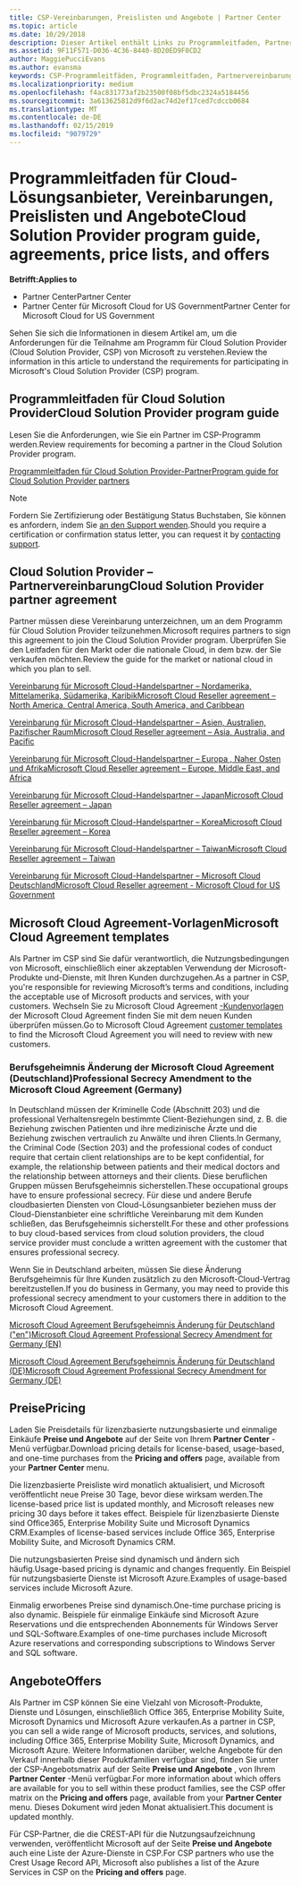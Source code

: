 ```yaml
---
title: CSP-Vereinbarungen, Preislisten und Angebote | Partner Center
ms.topic: article
ms.date: 10/29/2018
description: Dieser Artikel enthält Links zu Programmleitfaden, Partnervereinbarungen, Kundenverträgen, Preislisten und Angeboten für Cloud Solution Provider.
ms.assetid: 9F11F571-D036-4C36-8440-8D20ED9F0CD2
author: MaggiePucciEvans
ms.author: evansma
keywords: CSP-Programmleitfäden, Programmleitfaden, Partnervereinbarungen, Kundenvereinbarung, Preislisten, Angebote
ms.localizationpriority: medium
ms.openlocfilehash: f4ac831773af2b23500f08bf5dbc2324a5184456
ms.sourcegitcommit: 3a613625812d9f6d2ac74d2ef17ced7cdccb0684
ms.translationtype: MT
ms.contentlocale: de-DE
ms.lasthandoff: 02/15/2019
ms.locfileid: "9079729"
---
```

# <a name="cloud-solution-provider-program-guide-agreements-price-lists-and-offers"></a><span data-ttu-id="4b9c0-104">Programmleitfaden für Cloud-Lösungsanbieter, Vereinbarungen, Preislisten und Angebote</span><span class="sxs-lookup"><span data-stu-id="4b9c0-104">Cloud Solution Provider program guide, agreements, price lists, and offers</span></span>

**<span data-ttu-id="4b9c0-105">Betrifft:</span><span class="sxs-lookup"><span data-stu-id="4b9c0-105">Applies to</span></span>**

-  <span data-ttu-id="4b9c0-106">Partner Center</span><span class="sxs-lookup"><span data-stu-id="4b9c0-106">Partner Center</span></span>
-  <span data-ttu-id="4b9c0-107">Partner Center für Microsoft Cloud for US Government</span><span class="sxs-lookup"><span data-stu-id="4b9c0-107">Partner Center for Microsoft Cloud for US Government</span></span>


<span data-ttu-id="4b9c0-108">Sehen Sie sich die Informationen in diesem Artikel am, um die Anforderungen für die Teilnahme am Programm für Cloud Solution Provider (Cloud Solution Provider, CSP) von Microsoft zu verstehen.</span><span class="sxs-lookup"><span data-stu-id="4b9c0-108">Review the information in this article to understand the requirements for participating in Microsoft's Cloud Solution Provider (CSP) program.</span></span> 

## <a name="cloud-solution-provider-program-guide"></a><span data-ttu-id="4b9c0-109">Programmleitfaden für Cloud Solution Provider</span><span class="sxs-lookup"><span data-stu-id="4b9c0-109">Cloud Solution Provider program guide</span></span>


<span data-ttu-id="4b9c0-110">Lesen Sie die Anforderungen, wie Sie ein Partner im CSP-Programm werden.</span><span class="sxs-lookup"><span data-stu-id="4b9c0-110">Review requirements for becoming a partner in the Cloud Solution Provider program.</span></span>

[<span data-ttu-id="4b9c0-111">Programmleitfaden für Cloud Solution Provider-Partner</span><span class="sxs-lookup"><span data-stu-id="4b9c0-111">Program guide for Cloud Solution Provider partners</span></span>](http://go.microsoft.com/fwlink/p/?LinkId=617100)

>[!Note]
><span data-ttu-id="4b9c0-112">Fordern Sie Zertifizierung oder Bestätigung Status Buchstaben, Sie können es anfordern, indem Sie [an den Support wenden](https://partner.microsoft.com/pcv/servicerequests/create).</span><span class="sxs-lookup"><span data-stu-id="4b9c0-112">Should you require a certification or confirmation status letter, you can request it by [contacting support](https://partner.microsoft.com/pcv/servicerequests/create).</span></span>

## <a name="cloud-solution-provider-partner-agreement"></a><span data-ttu-id="4b9c0-113">Cloud Solution Provider – Partnervereinbarung</span><span class="sxs-lookup"><span data-stu-id="4b9c0-113">Cloud Solution Provider partner agreement</span></span>

<span data-ttu-id="4b9c0-114">Partner müssen diese Vereinbarung unterzeichnen, um an dem Programm für Cloud Solution Provider teilzunehmen.</span><span class="sxs-lookup"><span data-stu-id="4b9c0-114">Microsoft requires partners to sign this agreement to join the Cloud Solution Provider program.</span></span> <span data-ttu-id="4b9c0-115">Überprüfen Sie den Leitfaden für den Markt oder die nationale Cloud, in dem bzw. der Sie verkaufen möchten.</span><span class="sxs-lookup"><span data-stu-id="4b9c0-115">Review the guide for the market or national cloud in which you plan to sell.</span></span>

[<span data-ttu-id="4b9c0-116">Vereinbarung für Microsoft Cloud-Handelspartner – Nordamerika, Mittelamerika, Südamerika, Karibik</span><span class="sxs-lookup"><span data-stu-id="4b9c0-116">Microsoft Cloud Reseller agreement – North America, Central America, South America, and Caribbean</span></span>](http://download.microsoft.com/download/2/C/8/2C8CAC17-FCE7-4F51-9556-4D77C7022DF5/MCRA2018_AOC_ENG_Sep2018_CR.pdf)

[<span data-ttu-id="4b9c0-117">Vereinbarung für Microsoft Cloud-Handelspartner – Asien, Australien, Pazifischer Raum</span><span class="sxs-lookup"><span data-stu-id="4b9c0-117">Microsoft Cloud Reseller agreement – Asia, Australia, and Pacific</span></span>](http://download.microsoft.com/download/2/C/8/2C8CAC17-FCE7-4F51-9556-4D77C7022DF5/MCRA2018_APOC_ENG_Mar2019_CR.pdf)



[<span data-ttu-id="4b9c0-118">Vereinbarung für Microsoft Cloud-Handelspartner – Europa , Naher Osten und Afrika</span><span class="sxs-lookup"><span data-stu-id="4b9c0-118">Microsoft Cloud Reseller agreement – Europe, Middle East, and Africa</span></span>](http://download.microsoft.com/download/2/C/8/2C8CAC17-FCE7-4F51-9556-4D77C7022DF5/MCRA2018_EOC_ENG_Sep2018_CR.pdf)

[<span data-ttu-id="4b9c0-119">Vereinbarung für Microsoft Cloud-Handelspartner – Japan</span><span class="sxs-lookup"><span data-stu-id="4b9c0-119">Microsoft Cloud Reseller agreement – Japan</span></span>](http://download.microsoft.com/download/2/C/8/2C8CAC17-FCE7-4F51-9556-4D77C7022DF5/MCRA2018_JPN_ENG_Sep2018_CR.pdf)

[<span data-ttu-id="4b9c0-120">Vereinbarung für Microsoft Cloud-Handelspartner – Korea</span><span class="sxs-lookup"><span data-stu-id="4b9c0-120">Microsoft Cloud Reseller agreement – Korea</span></span>](http://download.microsoft.com/download/2/C/8/2C8CAC17-FCE7-4F51-9556-4D77C7022DF5/MCRA2018_KOR_ENG_Sep2018_CR.pdf)

[<span data-ttu-id="4b9c0-121">Vereinbarung für Microsoft Cloud-Handelspartner – Taiwan</span><span class="sxs-lookup"><span data-stu-id="4b9c0-121">Microsoft Cloud Reseller agreement – Taiwan</span></span>](http://download.microsoft.com/download/2/C/8/2C8CAC17-FCE7-4F51-9556-4D77C7022DF5/MCRA2018_TAI_ENG_Sep2018_CR.pdf)

[<span data-ttu-id="4b9c0-122">Vereinbarung für Microsoft Cloud-Handelspartner – Microsoft Cloud Deutschland</span><span class="sxs-lookup"><span data-stu-id="4b9c0-122">Microsoft Cloud Reseller agreement - Microsoft Cloud for US Government</span></span>](http://download.microsoft.com/download/2/C/8/2C8CAC17-FCE7-4F51-9556-4D77C7022DF5/MCRA2018_AOC_USGCC_ENG_Feb2019_CR.pdf)


## <a name="microsoft-cloud-agreement-templates"></a><span data-ttu-id="4b9c0-123">Microsoft Cloud Agreement-Vorlagen</span><span class="sxs-lookup"><span data-stu-id="4b9c0-123">Microsoft Cloud Agreement templates</span></span>

<span data-ttu-id="4b9c0-124">Als Partner im CSP sind Sie dafür verantwortlich, die Nutzungsbedingungen von Microsoft, einschließlich einer akzeptablen Verwendung der Microsoft-Produkte und-Dienste, mit Ihren Kunden durchzugehen.</span><span class="sxs-lookup"><span data-stu-id="4b9c0-124">As a partner in CSP, you're responsible for reviewing Microsoft’s terms and conditions, including the acceptable use of Microsoft products and services, with your customers.</span></span> <span data-ttu-id="4b9c0-125">Wechseln Sie zu Microsoft Cloud Agreement [-Kundenvorlagen](agreements.md) der Microsoft Cloud Agreement finden Sie mit dem neuen Kunden überprüfen müssen.</span><span class="sxs-lookup"><span data-stu-id="4b9c0-125">Go to Microsoft Cloud Agreement [customer templates](agreements.md) to find the Microsoft Cloud Agreement you will need to review with new customers.</span></span> 




### <a name="professional-secrecy-amendment-to-the-microsoft-cloud-agreement-germany"></a><span data-ttu-id="4b9c0-126">Berufsgeheimnis Änderung der Microsoft Cloud Agreement (Deutschland)</span><span class="sxs-lookup"><span data-stu-id="4b9c0-126">Professional Secrecy Amendment to the Microsoft Cloud Agreement (Germany)</span></span>

<span data-ttu-id="4b9c0-127">In Deutschland müssen der Kriminelle Code (Abschnitt 203) und die professional Verhaltensregeln bestimmte Client-Beziehungen sind, z. B. die Beziehung zwischen Patienten und ihre medizinische Ärzte und die Beziehung zwischen vertraulich zu Anwälte und ihren Clients.</span><span class="sxs-lookup"><span data-stu-id="4b9c0-127">In Germany, the Criminal Code (Section 203) and the professional codes of conduct require that certain client relationships are to be kept confidential, for example, the relationship between patients and their medical doctors and the relationship between attorneys and their clients.</span></span> <span data-ttu-id="4b9c0-128">Diese beruflichen Gruppen müssen Berufsgeheimnis sicherstellen.</span><span class="sxs-lookup"><span data-stu-id="4b9c0-128">These occupational groups have to ensure professional secrecy.</span></span> <span data-ttu-id="4b9c0-129">Für diese und andere Berufe cloudbasierten Diensten von Cloud-Lösungsanbieter beziehen muss der Cloud-Dienstanbieter eine schriftliche Vereinbarung mit dem Kunden schließen, das Berufsgeheimnis sicherstellt.</span><span class="sxs-lookup"><span data-stu-id="4b9c0-129">For these and other professions to buy cloud-based services from cloud solution providers, the cloud service provider must conclude a written agreement with the customer that ensures professional secrecy.</span></span> 

<span data-ttu-id="4b9c0-130">Wenn Sie in Deutschland arbeiten, müssen Sie diese Änderung Berufsgeheimnis für Ihre Kunden zusätzlich zu den Microsoft-Cloud-Vertrag bereitzustellen.</span><span class="sxs-lookup"><span data-stu-id="4b9c0-130">If you do business in Germany, you may need to provide this professional secrecy amendment to your customers there in addition to the Microsoft Cloud Agreement.</span></span>

[<span data-ttu-id="4b9c0-131">Microsoft Cloud Agreement Berufsgeheimnis Änderung für Deutschland ("en")</span><span class="sxs-lookup"><span data-stu-id="4b9c0-131">Microsoft Cloud Agreement Professional Secrecy Amendment for Germany (EN)</span></span>](https://go.microsoft.com/fwlink/?linkid=2030827&clcid=0x409)

[<span data-ttu-id="4b9c0-132">Microsoft Cloud Agreement Berufsgeheimnis Änderung für Deutschland (DE)</span><span class="sxs-lookup"><span data-stu-id="4b9c0-132">Microsoft Cloud Agreement Professional Secrecy Amendment for Germany (DE)</span></span>](https://go.microsoft.com/fwlink/?linkid=2030827&clcid=0x407)


## <a name="pricing"></a><span data-ttu-id="4b9c0-133">Preise</span><span class="sxs-lookup"><span data-stu-id="4b9c0-133">Pricing</span></span>


<span data-ttu-id="4b9c0-134">Laden Sie Preisdetails für lizenzbasierte nutzungsbasierte und einmalige Einkäufe **Preise und Angebote** auf der Seite von Ihrem **Partner Center** -Menü verfügbar.</span><span class="sxs-lookup"><span data-stu-id="4b9c0-134">Download pricing details for license-based, usage-based, and one-time purchases from the **Pricing and offers** page, available from your **Partner Center** menu.</span></span> 

<span data-ttu-id="4b9c0-135">Die lizenzbasierte Preisliste wird monatlich aktualisiert, und Microsoft veröffentlicht neue Preise 30 Tage, bevor diese wirksam werden.</span><span class="sxs-lookup"><span data-stu-id="4b9c0-135">The license-based price list is updated monthly, and Microsoft releases new pricing 30 days before it takes effect.</span></span> <span data-ttu-id="4b9c0-136">Beispiele für lizenzbasierte Dienste sind Office365, Enterprise Mobility Suite und Microsoft Dynamics CRM.</span><span class="sxs-lookup"><span data-stu-id="4b9c0-136">Examples of license-based services include Office 365, Enterprise Mobility Suite, and Microsoft Dynamics CRM.</span></span> 

<span data-ttu-id="4b9c0-137">Die nutzungsbasierten Preise sind dynamisch und ändern sich häufig.</span><span class="sxs-lookup"><span data-stu-id="4b9c0-137">Usage-based pricing is dynamic and changes frequently.</span></span> <span data-ttu-id="4b9c0-138">Ein Beispiel für nutzungsbasierte Dienste ist Microsoft Azure.</span><span class="sxs-lookup"><span data-stu-id="4b9c0-138">Examples of usage-based services include Microsoft Azure.</span></span>

<span data-ttu-id="4b9c0-139">Einmalig erworbenes Preise sind dynamisch.</span><span class="sxs-lookup"><span data-stu-id="4b9c0-139">One-time purchase pricing is also dynamic.</span></span> <span data-ttu-id="4b9c0-140">Beispiele für einmalige Einkäufe sind Microsoft Azure Reservations und die entsprechenden Abonnements für Windows Server und SQL-Software.</span><span class="sxs-lookup"><span data-stu-id="4b9c0-140">Examples of one-time purchases include Microsoft Azure reservations and corresponding subscriptions to Windows Server and SQL software.</span></span> 


## <a name="offers"></a><span data-ttu-id="4b9c0-141">Angebote</span><span class="sxs-lookup"><span data-stu-id="4b9c0-141">Offers</span></span>


<span data-ttu-id="4b9c0-142">Als Partner im CSP können Sie eine Vielzahl von Microsoft-Produkte, Dienste und Lösungen, einschließlich Office 365, Enterprise Mobility Suite, Microsoft Dynamics und Microsoft Azure verkaufen.</span><span class="sxs-lookup"><span data-stu-id="4b9c0-142">As a partner in CSP, you can sell a wide range of Microsoft products, services, and solutions, including Office 365, Enterprise Mobility Suite, Microsoft Dynamics, and Microsoft Azure.</span></span> <span data-ttu-id="4b9c0-143">Weitere Informationen darüber, welche Angebote für den Verkauf innerhalb dieser Produktfamilien verfügbar sind, finden Sie unter der CSP-Angebotsmatrix auf der Seite **Preise und Angebote** , von Ihrem **Partner Center** -Menü verfügbar.</span><span class="sxs-lookup"><span data-stu-id="4b9c0-143">For more information about which offers are available for you to sell within these product families, see the CSP offer matrix on the **Pricing and offers** page, available from your **Partner Center** menu.</span></span> <span data-ttu-id="4b9c0-144">Dieses Dokument wird jeden Monat aktualisiert.</span><span class="sxs-lookup"><span data-stu-id="4b9c0-144">This document is updated monthly.</span></span>

<span data-ttu-id="4b9c0-145">Für CSP-Partner, die die CREST-API für die Nutzungsaufzeichnung verwenden, veröffentlicht Microsoft auf der Seite **Preise und Angebote** auch eine Liste der Azure-Dienste in CSP.</span><span class="sxs-lookup"><span data-stu-id="4b9c0-145">For CSP partners who use the Crest Usage Record API, Microsoft also publishes a list of the Azure Services in CSP on the **Pricing and offers** page.</span></span>



